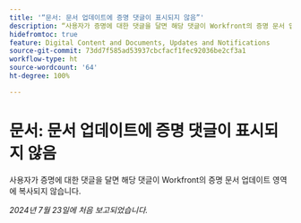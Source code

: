 ```yaml
---
title: '“문서: 문서 업데이트에 증명 댓글이 표시되지 않음”'
description: “사용자가 증명에 대한 댓글을 달면 해당 댓글이 Workfront의 증명 문서 업데이트 영역에 복사되지 않습니다.”
hidefromtoc: true
feature: Digital Content and Documents, Updates and Notifications
source-git-commit: 73dd7f585ad53937cbcfacf1fec92036be2cf3a1
workflow-type: ht
source-wordcount: '64'
ht-degree: 100%

---
```



# 문서: 문서 업데이트에 증명 댓글이 표시되지 않음

사용자가 증명에 대한 댓글을 달면 해당 댓글이 Workfront의 증명 문서 업데이트 영역에 복사되지 않습니다.

_2024년 7월 23일에 처음 보고되었습니다._
